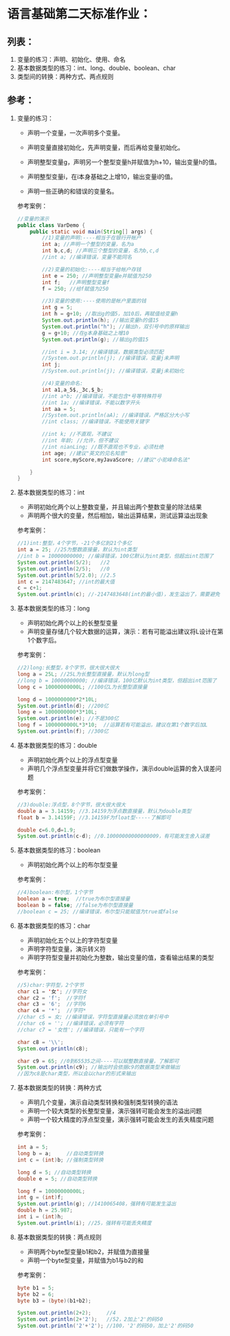 # 语言基础第二天标准作业：

## 列表：

1. 变量的练习：声明、初始化、使用、命名
2. 基本数据类型的练习：int、long、double、boolean、char
3. 类型间的转换：两种方式、两点规则



## 参考：

1. 变量的练习：

   - 声明一个变量，一次声明多个变量。
   - 声明变量直接初始化，先声明变量，而后再给变量初始化。
   - 声明整型变量g，声明另一个整型变量h并赋值为h+10，输出变量h的值。

   - 声明整型变量i，在i本身基础之上增10，输出变量i的值。
   - 声明一些正确的和错误的变量名。

   参考案例：

   ```java
   //变量的演示
   public class VarDemo {
       public static void main(String[] args) {
           //1)变量的声明:----相当于在银行开帐户
           int a; //声明一个整型的变量，名为a
           int b,c,d; //声明三个整型的变量，名为b,c,d
           //int a; //编译错误，变量不能同名
   
           //2)变量的初始化:----相当于给帐户存钱
           int e = 250; //声明整型变量e并赋值为250
           int f;   //声明整型变量f
           f = 250; //给f赋值为250
   
           //3)变量的使用:----使用的是帐户里面的钱
           int g = 5;
           int h = g+10; //取出g的值5，加10后，再赋值给变量h
           System.out.println(h); //输出变量h的值15
           System.out.println("h"); //输出h，双引号中的原样输出
           g = g+10; //在g本身基础之上增10
           System.out.println(g); //输出g的值15
   
           //int i = 3.14; //编译错误，数据类型必须匹配
           //System.out.println(j); //编译错误，变量j未声明
           int j;
           //System.out.println(j); //编译错误，变量j未初始化
   
           //4)变量的命名:
           int a1,a_5$,_3c,$_b;
           //int a*b; //编译错误，不能包含*号等特殊符号
           //int 1a; //编译错误，不能以数字开头
           int aa = 5;
           //System.out.println(aA); //编译错误，严格区分大小写
           //int class; //编译错误，不能使用关键字
   
           //int k; //不直观，不建议
           //int 年龄; //允许，但不建议
           //int nianLing; //既不直观也不专业，必须杜绝
           int age; //建议"英文的见名知意"
           int score,myScore,myJavaScore; //建议"小驼峰命名法"
   
       }
   }
   ```

2. 基本数据类型的练习：int

   - 声明初始化两个以上整数变量，并且输出两个整数变量的除法结果
   - 声明两个很大的变量，然后相加，输出运算结果，测试运算溢出现象

   参考案例：

   ```java
   //1)int:整型，4个字节，-21个多亿到21个多亿
   int a = 25; //25为整数直接量，默认为int类型
   //int b = 10000000000; //编译错误，100亿默认为int类型，但超出int范围了
   System.out.println(5/2);   //2
   System.out.println(2/5);   //0
   System.out.println(5/2.0); //2.5
   int c = 2147483647; //int的最大值
   c = c+1;
   System.out.println(c); //-2147483648(int的最小值)，发生溢出了，需要避免
   ```

3. 基本数据类型的练习：long

   - 声明初始化两个以上的长整型变量
   - 声明变量存储几个较大数据的运算，演示：若有可能溢出建议将L设计在第1个数字后。

   参考案例：

   ```java
   //2)long:长整型，8个字节，很大很大很大
   long a = 25L; //25L为长整型直接量，默认为long型
   //long b = 10000000000; //编译错误，100亿默认为int类型，但超出int范围了
   long c = 10000000000L; //100亿L为长整型直接量
   
   long d = 1000000000*2*10L;
   System.out.println(d); //200亿
   long e = 1000000000*3*10L;
   System.out.println(e); //不是300亿
   long f = 1000000000L*3*10;  //运算若有可能溢出，建议在第1个数字后加L
   System.out.println(f); //300亿
   ```

4. 基本数据类型的练习：double

   - 声明初始化两个以上的浮点型变量
   - 声明几个浮点型变量并将它们做数学操作，演示double运算的舍入误差问题

   参考案例：

   ```java
   //3)double:浮点型，8个字节，很大很大很大
   double a = 3.14159; //3.14159为浮点数直接量，默认为double类型
   float b = 3.14159F; //3.14159F为float型-----了解即可
   
   double c=6.0,d=1.9;
   System.out.println(c-d); //0.10000000000000009，有可能发生舍入误差
   ```

5. 基本数据类型的练习：boolean

   - 声明初始化两个以上的布尔型变量

   参考案例：

   ```java
   //4)boolean:布尔型，1个字节
   boolean a = true;  //true为布尔型直接量
   boolean b = false; //false为布尔型直接量
   //boolean c = 25; //编译错误，布尔型只能赋值为true或false
   ```

6. 基本数据类型的练习：char

   - 声明初始化五个以上的字符型变量
   - 声明字符型变量，演示转义符
   - 声明字符型变量并初始化为整数，输出变量的值，查看输出结果的类型

   参考案例：

   ```java
   //5)char:字符型，2个字节
   char c1 = '女'; //字符女
   char c2 = 'f';  //字符f
   char c3 = '6';  //字符6
   char c4 = '*';  //字符*
   //char c5 = 女; //编译错误，字符型直接量必须放在单引号中
   //char c6 = ''; //编译错误，必须有字符
   //char c7 = '女性'; //编译错误，只能有一个字符
   
   char c8 = '\\';
   System.out.println(c8);
   
   char c9 = 65; //0到65535之间----可以赋整数直接量，了解即可
   System.out.println(c9); //输出时会依据c9的数据类型来做输出
   //因为c8是char类型，所以会以char的形式来输出
   ```

7. 基本数据类型的转换：两种方式

   - 声明几个变量，演示自动类型转换和强制类型转换的语法
   - 声明一个较大类型的长整型变量，演示强转可能会发生的溢出问题
   - 声明一个较大精度的浮点型变量，演示强转可能会发生的丢失精度问题

   参考案例：

   ```java
   int a = 5;
   long b = a;     //自动类型转换
   int c = (int)b; //强制类型转换
   
   long d = 5; //自动类型转换
   double e = 5; //自动类型转换
   
   long f = 10000000000L;
   int g = (int)f;
   System.out.println(g); //1410065408，强转有可能发生溢出
   double h = 25.987;
   int i = (int)h;
   System.out.println(i); //25，强转有可能丢失精度
   ```

8. 基本数据类型的转换：两点规则

   - 声明两个byte型变量b1和b2，并赋值为直接量
   - 声明一个byte型变量，并赋值为b1与b2的和

   参考案例：

   ```java
   byte b1 = 5;
   byte b2 = 6;
   byte b3 = (byte)(b1+b2);
   
   System.out.println(2+2);     //4
   System.out.println(2+'2');   //52，2加上'2'的码50
   System.out.println('2'+'2'); //100，'2'的码50，加上'2'的码50
   ```

